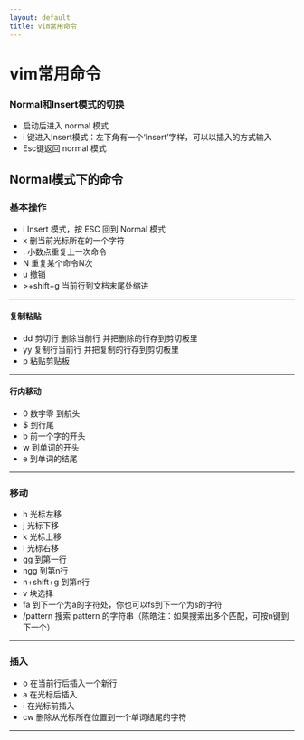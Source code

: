 ```yaml
---
layout: default
title: vim常用命令
---
```

# vim常用命令

### Normal和Insert模式的切换
- 启动后进入 normal 模式
- i 键进入Insert模式：左下角有一个‘Insert’字样，可以以插入的方式输入
- Esc键返回 normal 模式

## Normal模式下的命令

### 基本操作
- i  Insert 模式，按 ESC 回到 Normal 模式
- x  删当前光标所在的一个字符
- . 小数点重复上一次命令
- N <command> 重复某个命令N次
- u 撤销
- &gt;+shift+g 当前行到文档末尾处缩进

---
#### 复制粘贴
- dd 剪切行 删除当前行 并把删除的行存到剪切板里
- yy 复制行当前行 并把复制的行存到剪切板里
- p  粘贴剪贴板
---

#### 行内移动
- 0 数字零 到航头
- $ 到行尾
- b 前一个字的开头
- w 到单词的开头
- e 到单词的结尾
---

### 移动
- h 光标左移
- j 光标下移
- k 光标上移
- l 光标右移
- gg 到第一行
- ngg 到第n行
- n+shift+g 到第n行
- v 块选择
- fa 到下一个为a的字符处，你也可以fs到下一个为s的字符
- /pattern  搜索 pattern 的字符串（陈皓注：如果搜索出多个匹配，可按n键到下一个）
---

### 插入
- o 在当前行后插入一个新行
- a 在光标后插入
- i 在光标前插入
- cw 删除从光标所在位置到一个单词结尾的字符
---
